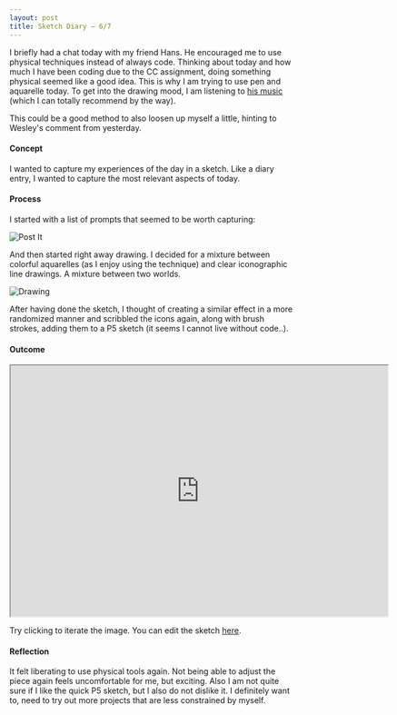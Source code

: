 ```yaml
---
layout: post
title: Sketch Diary — 6/7
---
```


I briefly had a chat today with my friend Hans. He encouraged me to use physical techniques instead of always code. Thinking about today and how much I have been coding due to the CC assignment, doing something physical seemed like a good idea. This is why I am trying to use pen and aquarelle today. To get into the drawing mood, I am listening to [his music](https://wearepolypoly.com/) (which I can totally recommend by the way).

This could be a good method to also loosen up myself a little, hinting to Wesley's comment from yesterday.

#### Concept

I wanted to capture my experiences of the day in a sketch. Like a diary entry, I wanted to capture the most relevant aspects of today. 

#### Process

I started with a list of prompts that seemed to be worth capturing:

![Post It](/mfadt-ms1-blog/assets/sketchDiary-posit@2x.jpg)

And then started right away drawing. I decided for a mixture between colorful aquarelles (as I enjoy using the technique) and clear iconographic line drawings. A mixture between two worlds. 

![Drawing](/mfadt-ms1-blog/assets/sketchDiary-drawing@2x.jpg)

After having done the sketch, I thought of creating a similar effect in a more randomized manner and scribbled the icons again, along with brush strokes, adding them to a P5 sketch (it seems I cannot live without code..).

#### Outcome

<iframe 
    width="664px"
    height="442px"
    src="https://editor.p5js.org/olivierbrcknr/embed/UQkoO8WF5"></iframe>
    
Try clicking to iterate the image. You can edit the sketch [here](https://editor.p5js.org/olivierbrcknr/sketches/UQkoO8WF5).

#### Reflection

It felt liberating to use physical tools again. Not being able to adjust the piece again feels uncomfortable for me, but exciting. Also I am not quite sure if I like the quick P5 sketch, but I also do not dislike it. I definitely want to, need to try out more projects that are less constrained by myself.
